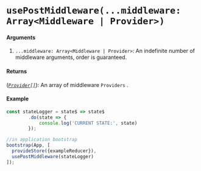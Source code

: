 # `usePostMiddleware(...middleware: Array<Middleware | Provider>)`

#### Arguments
1. `...middleware: Array<Middleware | Provider>`: An indefinite number of middleware arguments, order is guaranteed.

#### Returns
([*`Provider[]`*](store.md)): An array of middleware `Providers` .

#### Example
```ts
const stateLogger = state$ => state$
        .do(state => {
            console.log('CURRENT STATE:', state)
        });

//in application bootstrap
bootstrap(App, [
  provideStore({exampleReducer}),
  usePostMiddleware(stateLogger)
]);
```
